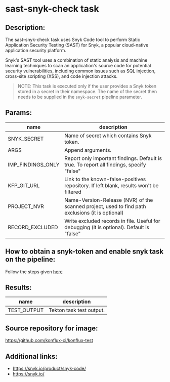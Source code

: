 # sast-snyk-check task

## Description:

The sast-snyk-check task uses Snyk Code tool to perform Static Application Security Testing (SAST) for Snyk, a popular cloud-native application security platform.

Snyk's SAST tool uses a combination of static analysis and machine learning techniques to scan an application's source code for potential security vulnerabilities, including common issues such as SQL injection, cross-site scripting (XSS), and code injection attacks.

> NOTE: This task is executed only if the user provides a Snyk token stored in a secret in their namespace. The name of the secret then needs to be supplied in the `snyk-secret` pipeline parameter.

## Params:

| name              | description                                                                                      |
|-------------------|--------------------------------------------------------------------------------------------------|
| SNYK_SECRET       | Name of secret which contains Snyk token.                                                        |
| ARGS              | Append arguments.                                                                                |
| IMP_FINDINGS_ONLY | Report only important findings. Default is true. To report all findings, specify "false"         |
| KFP_GIT_URL       | Link to the known-false-positives repository. If left blank, results won't be filtered           |
| PROJECT_NVR       | Name-Version-Release (NVR) of the scanned project, used to find path exclusions (it is optional) |
| RECORD_EXCLUDED   | Write excluded records in file. Useful for debugging (it is optional). Default is "false"        | 

## How to obtain a snyk-token and enable snyk task on the pipeline:

Follow the steps given [here](https://redhat-appstudio.github.io/docs.appstudio.io/Documentation/main/how-to-guides/testing_applications/enable_snyk_check_for_a_product/)

## Results:

| name          | description                |
|---------------|----------------------------|
| TEST_OUTPUT   | Tekton task test output.   |

## Source repository for image:

https://github.com/konflux-ci/konflux-test

## Additional links:

* https://snyk.io/product/snyk-code/
* https://snyk.io/
